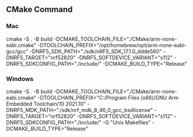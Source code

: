 ## CMake Command

### Mac
cmake -S . -B build -DCMAKE_TOOLCHAIN_FILE="./CMake/arm-none-eabi.cmake" -DTOOLCHAIN_PREFIX="/opt/homebrew/opt/arm-none-eabi-gcc/gcc" -DNRF5_SDK_PATH="./sdk/nRF5_SDK_17.1.0_ddde560" -DNRF5_TARGET="nrf52820" -DNRF5_SOFTDEVICE_VARIANT="s112" -DNRF5_SDKCONFIG_PATH="./include/" -DCMAKE_BUILD_TYPE="Release"

### Windows
cmake -S . -B build -DCMAKE_TOOLCHAIN_FILE="./CMake/arm-none-eabi.cmake" -DTOOLCHAIN_PREFIX="C:/Program Files (x86)/GNU Arm Embedded Toolchain/10 2021.10" -DNRF5_MDK_PATH="./sdk/nrf_mdk_8_46_0_gcc_bsdlicense" -DNRF5_TARGET="nrf52820" -DNRF5_SOFTDEVICE_VARIANT="s112" -DNRF5_SDKCONFIG_PATH="./include/" -G "Unix Makefiles" -DCMAKE_BUILD_TYPE="Release"